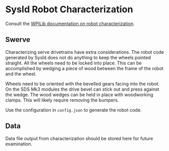 # SysId Robot Characterization

Consult the [WPILib documentation on robot characterization](https://docs.wpilib.org/en/latest/docs/software/pathplanning/robot-characterization/index.html).

## Swerve

Characterizing serve drivetrains have extra considerations. The robot code generated by SysId does not do anything to keep the wheels pointed straight. All the wheels need to be locked into place. This can be accomplished by wedging a piece of wood between the frame of the robot and the wheel.

Wheels need to be oriented with the bevelled gears facing into the robot. On the SDS Mk3 modules the drive bevel can stick out and press against the wedge. The wood wedges can be held in place with woodworking clamps. This will likely require removing the bumpers.

Use the configuration in `config.json` to generate the robot code.

## Data

Data file output from characterization should be stored here for future examination.
